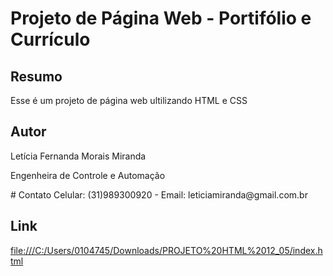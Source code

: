 # Projeto de Página Web - Portifólio e Currículo 
## Resumo 
Esse é um projeto de página web ultilizando HTML e CSS
## Autor
<p>Letícia Fernanda Morais Miranda</p> 
<p>Engenheira de Controle e Automação </p>
# Contato 
Celular: (31)989300920 - Email: leticiamiranda@gmail.com.br 

## Link
[file:///C:/Users/0104745/Downloads/PROJETO%20HTML%2012_05/index.html](https://curr-culolelets.vercel.app/)

